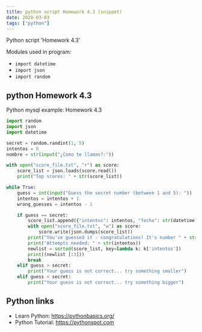 ```yaml
---
title: python script Homework 4.3 (snippet)
date: 2020-03-03
tags: ["python"]
---
```

Python script 'Homework 4.3'


Modules used in program: 
* `import datetime`
* `import json`
* `import random`

## python Homework 4.3

Python mysql example: Homework 4.3

```python
import random
import json
import datetime

secret = random.randint(1, 5)
intentos = 0
nombre = str(input("¿Como te llamas?:"))

with open("score_file.txt", "r") as score:
    score_list = json.loads(score.read())
    print("Top scores: " + str(score_list))

while True:
    guess = int(input("Guess the secret number (between 1 and 5): "))
    intentos = intentos + 1
    wrong_guesses = intentos - 1

    if guess == secret:
        score_list.append({"intentos": intentos, "fecha": str(datetime.datetime.now()), "nombre": nombre, "secret number": secret, "wrong_guesses": wrong_guesses})
        with open("score_file.txt", "w") as score:
            score.write(json.dumps(score_list))
        print("You've guessed it - congratulations! It's number " + str(secret))
        print("Attempts needed: " + str(intentos))
        newlist = sorted(score_list, key=lambda k: k['intentos'])
        print((newlist [:3]))
        break
    elif guess > secret:
        print("Your guess is not correct... try something smaller")
    elif guess < secret:
        print("Your guess is not correct... try something bigger")

```

## Python links

- Learn Python: https://pythonbasics.org/
- Python Tutorial: https://pythonspot.com
